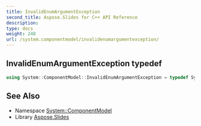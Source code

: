 ```yaml
---
title: InvalidEnumArgumentException
second_title: Aspose.Slides for C++ API Reference
description: 
type: docs
weight: 248
url: /system.componentmodel/invalidenumargumentexception/
---
```

## InvalidEnumArgumentException typedef




```cpp
using System::ComponentModel::InvalidEnumArgumentException = typedef System::ExceptionWrapper<Details_InvalidEnumArgumentException>
```

## See Also

* Namespace [System::ComponentModel](../)
* Library [Aspose.Slides](../../)